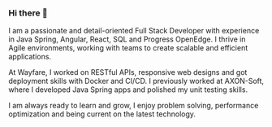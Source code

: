 ### Hi there 👋

I am a passionate and detail-oriented Full Stack Developer with experience in Java Spring, Angular, React, SQL and Progress OpenEdge. I thrive in Agile environments, working with teams to create scalable and efficient applications.

At Wayfare, I worked on RESTful APIs, responsive web designs and got deployment skills with Docker and CI/CD. I previously worked at AXON-Soft, where I developed Java Spring apps and polished my unit testing skills.

I am always ready to learn and grow, I enjoy problem solving, performance optimization and being current on the latest technology.
